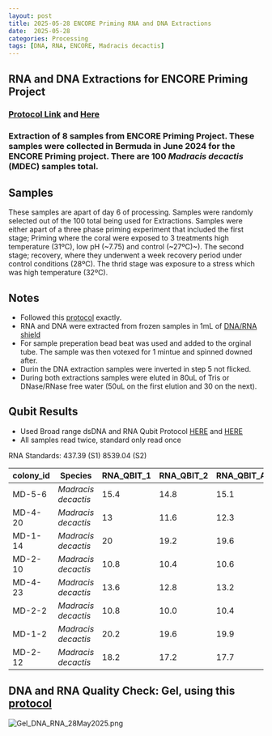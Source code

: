 ```yaml
---
layout: post
title: 2025-05-28 ENCORE Priming RNA and DNA Extractions
date:  2025-05-28 
categories: Processing
tags: [DNA, RNA, ENCORE, Madracis decactis]
---
```


## RNA and DNA Extractions for ENCORE Priming Project

### [Protocol Link](https://zdellaert.github.io/ZD_Putnam_Lab_Notebook/Protocols_Zymo_Quick_DNA_RNA_Miniprep_Plus/) and [Here](https://github.com/flofields/Florence_Putnam_Lab_Notebook/blob/master/_posts/2025-05-08-Protocol-Zymo-Quick-DNA-RNA-Extraction.md)

### Extraction of 8 samples from ENCORE Priming Project. These samples were collected in Bermuda in June 2024 for the ENCORE Priming project. There are 100 *Madracis decactis* (MDEC) samples total.

## Samples

These samples are apart of day 6 of processing. Samples were randomly selected out of the 100 total being used for Extractions. Samples were either apart of a three phase priming experiment that included the first stage; Priming where the coral were exposed to 3 treatments high temperature (31ºC), low pH (~7.75) and control (~27ºC)~). The second stage; recovery, where they underwent a week recovery period under control conditions (28ºC). The thrid stage was exposure to a stress which was high temperature (32ºC).

## Notes

- Followed this [protocol](https://github.com/flofields/Florence_Putnam_Lab_Notebook/blob/master/_posts/2025-05-08-Protocol-Zymo-Quick-DNA-RNA-Extraction.md) exactly. 
- RNA and DNA were extracted from frozen samples in 1mL of [DNA/RNA shield](https://www.zymoresearch.com/products/dna-rna-shield)
- For sample preperation bead beat was used and added to the orginal tube. The sample was then votexed for 1 mintue and spinned downed after.
- Durin the DNA extraction samples were inverted in step 5 not flicked.
- During both extractions samples were eluted in 80uL of Tris or DNase/RNase free water (50uL on the first elution and 30 on the next).

## Qubit Results

- Used Broad range dsDNA and RNA Qubit Protocol [HERE](https://zdellaert.github.io/ZD_Putnam_Lab_Notebook/Qubit-Protocol/) and [HERE](https://github.com/meschedl/MESPutnam_Open_Lab_Notebook/blob/master/_posts/2019-03-08-Qubit-Protocol.md)
- All samples read twice, standard only read once

 RNA Standards: 437.39 (S1) 8539.04 (S2)

| colony_id | Species                   | RNA_QBIT_1 | RNA_QBIT_2 | RNA_QBIT_AVG |
|-----------|---------------------------|------------|------------|--------------|
| MD-5-6    | *Madracis decactis*		|   15.4     | 14.8       |   15.1       |
| MD-4-20   | *Madracis decactis*       |   13     | 11.6       |   12.3       |
| MD-1-14   | *Madracis decactis*       |   20     | 19.2       |   19.6       |
| MD-2-10   | *Madracis decactis*       |   10.8     | 10.4       |   10.6       |
| MD-4-23   | *Madracis decactis*       |   13.6     | 12.8       |   13.2       |
| MD-2-2    | *Madracis decactis*       |   10.8     | 10.0       |   10.4       |
| MD-1-2    | *Madracis decactis*       |   20.2     | 19.6       |   19.9       |
| MD-2-12   | *Madracis decactis*       |   18.2     | 17.2       |   17.7       |

## DNA and RNA Quality Check: Gel, using this [protocol](https://github.com/flofields/Florence_Putnam_Lab_Notebook/blob/master/_posts/2025-05-23-Gel-Protocol.md)

![Gel_DNA_RNA_28May2025.png](https://github.com/flofields/Coral_Priming_Experiments_Summer_2024/blob/28a50dba09c3459997e3a6cebd31b6f8d383c6d2/images/RNA_DNA_gels/Gel_DNA_RNA_28May2025_FF.png?raw=true)

